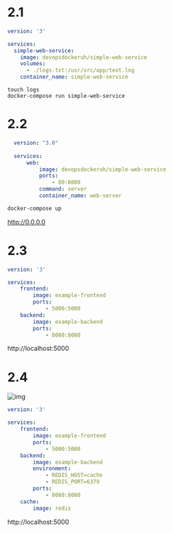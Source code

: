  # 2.1 

```yaml
version: '3'

services:
  simple-web-service:
    image: devopsdockeruh/simple-web-service
    volumes:
      - ./logs.txt:/usr/src/app/text.log
    container_name: simple-web-service
```

```
touch logs
docker-compose run simple-web-service
```

# 2.2

```yaml
  version: "3.0"
  
  services:
      web:
          image: devopsdockeruh/simple-web-service
          ports: 
              - 80:8080 
          command: server
          container_name: web-server
```

  ```sh
  docker-compose up
  ```

  http://0.0.0.0

# 2.3

```yaml
version: '3'  

services: 
    frontend:
        image: example-frontend
        ports: 
            - 5000:5000
    backend: 
        image: example-backend
        ports: 
            - 8080:8080
```

http://localhost:5000

# 2.4

![img](https://docker-hy.github.io/images/exercises/back-front-and-redis.png)

```yaml
version: '3'  

services: 
    frontend:
        image: example-frontend
        ports: 
            - 5000:5000
    backend: 
        image: example-backend
        environment:
            - REDIS_HOST=cache
            - REDIS_PORT=6379
        ports: 
            - 8080:8080
    cache:
        image: redis
```

http://localhost:5000
